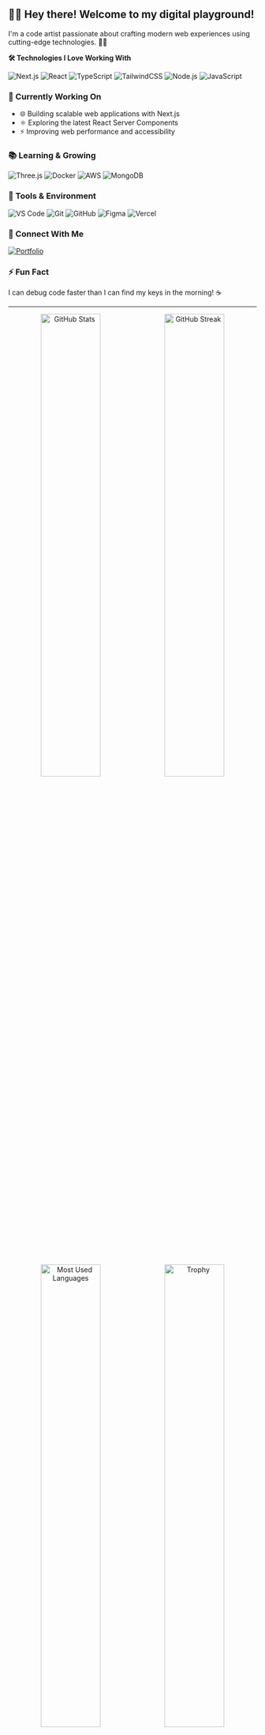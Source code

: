 ## 👨‍💻 Hey there! Welcome to my digital playground! 

I'm a code artist passionate about crafting modern web experiences using cutting-edge technologies. 🎨✨

**🛠️ Technologies I Love Working With**

<div display="flex">
  <img src="https://img.shields.io/badge/Next.js-black?style=for-the-badge&logo=next.js&logoColor=white" alt="Next.js"/>
  <img src="https://img.shields.io/badge/React-20232A?style=for-the-badge&logo=react&logoColor=61DAFB" alt="React"/>
  <img src="https://img.shields.io/badge/TypeScript-007ACC?style=for-the-badge&logo=typescript&logoColor=white" alt="TypeScript"/>
  <img src="https://img.shields.io/badge/Tailwind_CSS-38B2AC?style=for-the-badge&logo=tailwind-css&logoColor=white" alt="TailwindCSS"/>
  <img src="https://img.shields.io/badge/Node.js-43853D?style=for-the-badge&logo=node.js&logoColor=white" alt="Node.js"/>
  <img src="https://img.shields.io/badge/JavaScript-F7DF1E?style=for-the-badge&logo=javascript&logoColor=black" alt="JavaScript"/>
</div>

### 🚀 Currently Working On

- 🌐 Building scalable web applications with Next.js
- ⚛️ Exploring the latest React Server Components
- ⚡ Improving web performance and accessibility

### 📚 Learning & Growing 

<div display="flex">
  <img src="https://img.shields.io/badge/Three.js-black?style=for-the-badge&logo=three.js&logoColor=white" alt="Three.js"/>
  <img src="https://img.shields.io/badge/Docker-2496ED?style=for-the-badge&logo=docker&logoColor=white" alt="Docker"/>
  <img src="https://img.shields.io/badge/Amazon_AWS-232F3E?style=for-the-badge&logo=amazon-aws&logoColor=white" alt="AWS"/>
  <img src="https://img.shields.io/badge/MongoDB-4EA94B?style=for-the-badge&logo=mongodb&logoColor=white" alt="MongoDB"/>
</div>

### 🎯 Tools & Environment

<div display="flex">
  <img src="https://img.shields.io/badge/VS_Code-0078D4?style=for-the-badge&logo=visual%20studio%20code&logoColor=white" alt="VS Code"/>
  <img src="https://img.shields.io/badge/GIT-E44C30?style=for-the-badge&logo=git&logoColor=white" alt="Git"/>
  <img src="https://img.shields.io/badge/GitHub-100000?style=for-the-badge&logo=github&logoColor=white" alt="GitHub"/>
  <img src="https://img.shields.io/badge/Figma-F24E1E?style=for-the-badge&logo=figma&logoColor=white" alt="Figma"/>
  <img src="https://img.shields.io/badge/Vercel-000000?style=for-the-badge&logo=vercel&logoColor=white" alt="Vercel"/>
</div>

### 🌟 Connect With Me

<div display="flex">
  <a href="#">
    <img src="https://img.shields.io/badge/Portfolio-Coming%20Soon!-FF0000?style=for-the-badge&logo=About.me&logoColor=white" alt="Portfolio"/>
  </a>
</div>

### ⚡ Fun Fact

I can debug code faster than I can find my keys in the morning! ☕

---

<p align="center">
  <img width="49%" src="https://github-readme-stats.vercel.app/api?username=Klyrax207&show_icons=true&theme=tokyonight&hide_border=true&bg_color=0D1117&title_color=58A6FF&icon_color=58A6FF&text_color=C9D1D9" alt="GitHub Stats" />
  <img width="49%" src="https://github-readme-streak-stats.herokuapp.com/?user=Klyrax207&theme=tokyonight&hide_border=true&background=0D1117&ring=58A6FF&fire=58A6FF&currStreakLabel=58A6FF" alt="GitHub Streak" />
</p>

<p align="center">
  <img width="49%" src="https://github-readme-stats.vercel.app/api/top-langs/?username=Klyrax207&layout=compact&theme=tokyonight&hide_border=true&bg_color=0D1117&title_color=58A6FF&text_color=C9D1D9" alt="Most Used Languages" />
  <a href="https://github.com/Klyrax207?tab=repositories">
    <img width="49%" alt="Trophy" src="https://github-profile-trophy.vercel.app/?username=Klyrax207&rank=SECRET,SSS,SS,S,AAA&theme=tokyonight&no-frame=true&column=4" />
  </a>
</p>
